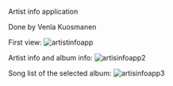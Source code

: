 Artist info application

Done by Venla Kuosmanen

First view:
![artistinfoapp](https://user-images.githubusercontent.com/72703581/142617843-fc8d7a45-5328-41ea-a88e-0a966d587b10.png)

Artist info and album info:
![artisinfoapp2](https://user-images.githubusercontent.com/72703581/142618286-0af3a239-fc3b-40ce-aa0c-84298fd06678.png)

Song list of the selected album:
![artisinfoapp3](https://user-images.githubusercontent.com/72703581/142618338-79eac0bd-b88c-4890-a1a3-6d8451787e64.png)
